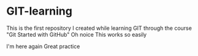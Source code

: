 # GIT-learning
This is the first repository I created while learning GIT through the course "Git Started with GitHub"
Oh noice 
This works so easily

I'm here again 
Great practice
